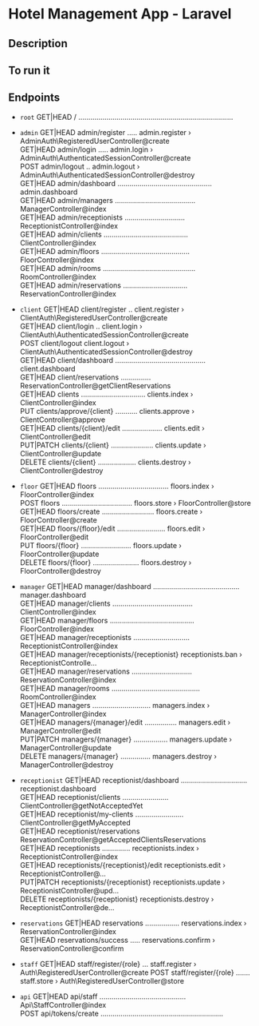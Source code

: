 # Hotel Management App - Laravel 

## Description


## To run it


## Endpoints
- `root`
 GET|HEAD        / .............................................................................   

- `admin`
GET|HEAD        admin/register ..... admin.register › AdminAuth\RegisteredUserController@create  
GET|HEAD        admin/login ..... admin.login › AdminAuth\AuthenticatedSessionController@create  
POST            admin/logout .. admin.logout › AdminAuth\AuthenticatedSessionController@destroy  
GET|HEAD        admin/dashboard ............................................... admin.dashboard  
GET|HEAD        admin/managers ........................................ ManagerController@index  
GET|HEAD        admin/receptionists .............................. ReceptionistController@index  
GET|HEAD        admin/clients .......................................... ClientController@index  
GET|HEAD        admin/floors ............................................ FloorController@index  
GET|HEAD        admin/rooms .............................................. RoomController@index  
GET|HEAD        admin/reservations ................................ ReservationController@index  

- `client`
GET|HEAD        client/register .. client.register › ClientAuth\RegisteredUserController@create  
GET|HEAD        client/login .. client.login › ClientAuth\AuthenticatedSessionController@create  
POST            client/logout client.logout › ClientAuth\AuthenticatedSessionController@destroy  
GET|HEAD        client/dashboard ............................................. client.dashboard  
GET|HEAD        client/reservations ............... ReservationController@getClientReservations  
GET|HEAD        clients ................................ clients.index › ClientController@index  
PUT             clients/approve/{client} ........... clients.approve › ClientController@approve  
GET|HEAD        clients/{client}/edit .................... clients.edit › ClientController@edit  
PUT|PATCH       clients/{client} ..................... clients.update › ClientController@update  
DELETE          clients/{client} ................... clients.destroy › ClientController@destroy  

- `floor`
GET|HEAD        floors ................................... floors.index › FloorController@index  
POST            floors ................................... floors.store › FloorController@store  
GET|HEAD        floors/create .......................... floors.create › FloorController@create  
GET|HEAD        floors/{floor}/edit ........................ floors.edit › FloorController@edit  
PUT             floors/{floor} ......................... floors.update › FloorController@update  
DELETE          floors/{floor} ....................... floors.destroy › FloorController@destroy  

- `manager`
GET|HEAD        manager/dashboard ........................................... manager.dashboard  
GET|HEAD        manager/clients ........................................ ClientController@index  
GET|HEAD        manager/floors .......................................... FloorController@index  
GET|HEAD        manager/receptionists ............................ ReceptionistController@index  
GET|HEAD        manager/receptionists/{receptionist} receptionists.ban › ReceptionistControlle…  
GET|HEAD        manager/reservations .............................. ReservationController@index  
GET|HEAD        manager/rooms ............................................ RoomController@index  
GET|HEAD        managers ............................. managers.index › ManagerController@index  
GET|HEAD        managers/{manager}/edit ................ managers.edit › ManagerController@edit  
PUT|PATCH       managers/{manager} ................. managers.update › ManagerController@update  
DELETE          managers/{manager} ............... managers.destroy › ManagerController@destroy  

- `receptionist`
GET|HEAD        receptionist/dashboard ................................. receptionist.dashboard  
GET|HEAD        receptionist/clients ....................... ClientController@getNotAcceptedYet  
GET|HEAD        receptionist/my-clients ........................ ClientController@getMyAccepted  
GET|HEAD        receptionist/reservations ReservationController@getAcceptedClientsReservations   
GET|HEAD        receptionists .............. receptionists.index › ReceptionistController@index  
GET|HEAD        receptionists/{receptionist}/edit receptionists.edit › ReceptionistController@…  
PUT|PATCH       receptionists/{receptionist} receptionists.update › ReceptionistController@upd…  
DELETE          receptionists/{receptionist} receptionists.destroy › ReceptionistController@de…  

- `reservations`
GET|HEAD        reservations ................. reservations.index › ReservationController@index  
GET|HEAD        reservations/success ..... reservations.confirm › ReservationController@confirm  

- `staff`
GET|HEAD        staff/register/{role} ... staff.register › Auth\RegisteredUserController@create
POST            staff/register/{role} ....... staff.store › Auth\RegisteredUserController@store

- `api`
GET|HEAD        api/staff ........................................... Api\StaffController@index  
POST            api/tokens/create .............................................................  
